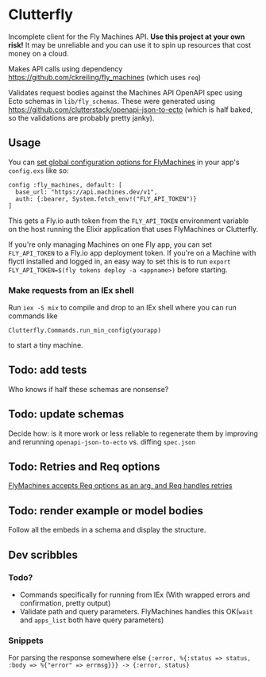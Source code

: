 # Clutterfly

Incomplete client for the Fly Machines API. **Use this project at your own risk!** It may be unreliable and you can use it to spin up resources that cost money on a cloud. 

Makes API calls using dependency https://github.com/ckreiling/fly_machines (which uses `req`)

Validates request bodies against the Machines API OpenAPI spec using Ecto schemas in `lib/fly_schemas`. These were generated using https://github.com/clutterstack/openapi-json-to-ecto (which is half baked, so the validations are probably pretty janky).

## Usage

You can [set global configuration options for FlyMachines](https://github.com/ckreiling/fly_machines?tab=readme-ov-file#usage) in your app's `config.exs` like so:

```
config :fly_machines, default: [
  base_url: "https://api.machines.dev/v1",
  auth: {:bearer, System.fetch_env!("FLY_API_TOKEN")}
]
```
This gets a Fly.io auth token from the `FLY_API_TOKEN` environment variable on the host running the Elixir application that uses FlyMachines or Clutterfly.


If you're only managing Machines on one Fly app, you can set `FLY_API_TOKEN` to a Fly.io app deployment token. If you're on a Machine with flyctl installed and logged in, an easy way to set this is to run `export FLY_API_TOKEN=$(fly tokens deploy -a <appname>)` before starting.


### Make requests from an IEx shell

Run `iex -S mix` to compile and drop to an IEx shell where you can run commands like 

```
Clutterfly.Commands.run_min_config(yourapp)
```

to start a tiny machine.

## Todo: add tests

Who knows if half these schemas are nonsense?

## Todo: update schemas
Decide how: is it more work or less reliable to regenerate them by improving and rerunning `openapi-json-to-ecto` vs. diffing `spec.json`

## Todo: Retries and Req options
[FlyMachines accepts Req options as an arg, and Req handles retries](https://github.com/ckreiling/fly_machines?tab=readme-ov-file#request-retries)

## Todo: render example or model bodies
Follow all the embeds in a schema and display the structure.

## Dev scribbles

### Todo?
* Commands specifically for running from IEx (With wrapped errors and confirmation, pretty output)
* Validate path and query parameters. FlyMachines handles this OK(`wait` and `apps_list` both have query parameters)


### Snippets
For parsing the response somewhere else
`{:error, %{:status => status, :body => %{"error" => errmsg}}} -> {:error, status}`